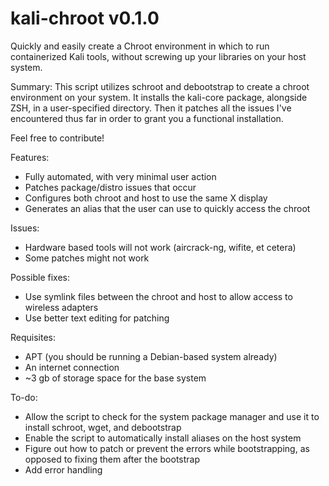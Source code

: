 # kali-chroot v0.1.0
Quickly and easily create a Chroot environment in which to run containerized Kali tools, without screwing up your libraries on your host system.

Summary:
This script utilizes schroot and debootstrap to create a chroot environment on your system. It installs the kali-core package, alongside ZSH, in a user-specified directory. Then it patches all the issues I've encountered thus far in order to grant you a functional installation.

Feel free to contribute!

Features:
- Fully automated, with very minimal user action
- Patches package/distro issues that occur
- Configures both chroot and host to use the same X display
- Generates an alias that the user can use to quickly access the chroot

Issues:
 - Hardware based tools will not work (aircrack-ng, wifite, et cetera)
 - Some patches might not work
 
Possible fixes:
- Use symlink files between the chroot and host to allow access to wireless adapters
- Use better text editing for patching

Requisites:
- APT (you should be running a Debian-based system already)
- An internet connection
- ~3 gb of storage space for the base system

To-do:
- Allow the script to check for the system package manager and use it to install schroot, wget, and debootstrap
- Enable the script to automatically install aliases on the host system
- Figure out how to patch or prevent the errors while bootstrapping, as opposed to fixing them after the bootstrap
- Add error handling

